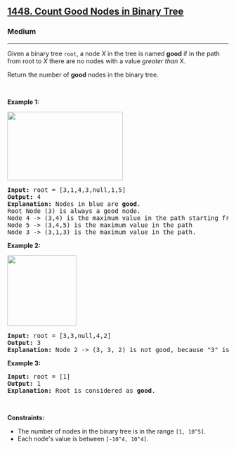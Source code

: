 <h2><a href="https://leetcode.com/problems/count-good-nodes-in-binary-tree/">1448. Count Good Nodes in Binary Tree</a></h2><h3>Medium</h3><hr><div style="user-select: auto;"><p style="user-select: auto;">Given a binary tree <code style="user-select: auto;">root</code>, a node <em style="user-select: auto;">X</em> in the tree is named&nbsp;<strong style="user-select: auto;">good</strong> if in the path from root to <em style="user-select: auto;">X</em> there are no nodes with a value <em style="user-select: auto;">greater than</em> X.</p>

<p style="user-select: auto;">Return the number of <strong style="user-select: auto;">good</strong> nodes in the binary tree.</p>

<p style="user-select: auto;">&nbsp;</p>
<p style="user-select: auto;"><strong class="example" style="user-select: auto;">Example 1:</strong></p>

<p style="user-select: auto;"><strong style="user-select: auto;"><img alt="" src="https://assets.leetcode.com/uploads/2020/04/02/test_sample_1.png" style="width: 263px; height: 156px; user-select: auto;"></strong></p>

<pre style="user-select: auto;"><strong style="user-select: auto;">Input:</strong> root = [3,1,4,3,null,1,5]
<strong style="user-select: auto;">Output:</strong> 4
<strong style="user-select: auto;">Explanation:</strong> Nodes in blue are <strong style="user-select: auto;">good</strong>.
Root Node (3) is always a good node.
Node 4 -&gt; (3,4) is the maximum value in the path starting from the root.
Node 5 -&gt; (3,4,5) is the maximum value in the path
Node 3 -&gt; (3,1,3) is the maximum value in the path.</pre>

<p style="user-select: auto;"><strong class="example" style="user-select: auto;">Example 2:</strong></p>

<p style="user-select: auto;"><strong style="user-select: auto;"><img alt="" src="https://assets.leetcode.com/uploads/2020/04/02/test_sample_2.png" style="width: 157px; height: 161px; user-select: auto;"></strong></p>

<pre style="user-select: auto;"><strong style="user-select: auto;">Input:</strong> root = [3,3,null,4,2]
<strong style="user-select: auto;">Output:</strong> 3
<strong style="user-select: auto;">Explanation:</strong> Node 2 -&gt; (3, 3, 2) is not good, because "3" is higher than it.</pre>

<p style="user-select: auto;"><strong class="example" style="user-select: auto;">Example 3:</strong></p>

<pre style="user-select: auto;"><strong style="user-select: auto;">Input:</strong> root = [1]
<strong style="user-select: auto;">Output:</strong> 1
<strong style="user-select: auto;">Explanation:</strong> Root is considered as <strong style="user-select: auto;">good</strong>.</pre>

<p style="user-select: auto;">&nbsp;</p>
<p style="user-select: auto;"><strong style="user-select: auto;">Constraints:</strong></p>

<ul style="user-select: auto;">
	<li style="user-select: auto;">The number of nodes in the binary tree is in the range&nbsp;<code style="user-select: auto;">[1, 10^5]</code>.</li>
	<li style="user-select: auto;">Each node's value is between <code style="user-select: auto;">[-10^4, 10^4]</code>.</li>
</ul></div>